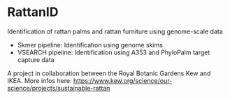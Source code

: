# RattanID

Identification of rattan palms and rattan furniture using genome-scale data
- Skmer pipeline: Identification using genome skims
- VSEARCH pipeline: Identification using A353 and PhyloPalm target capture data

A project in collaboration between the Royal Botanic Gardens Kew and IKEA. More infos here: https://www.kew.org/science/our-science/projects/sustainable-rattan
